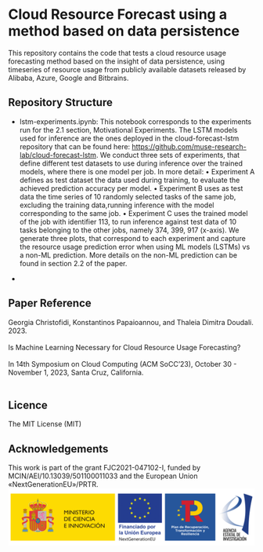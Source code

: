 # Cloud Resource Forecast using a method based on data persistence
This repository contains the code that tests a cloud resource usage forecasting method based on the insight of data persistence, using timeseries of resource usage from publicly available datasets released by Alibaba, Azure, Google and Bitbrains.

## Repository Structure <br />

* lstm-experiments.ipynb: This notebook corresponds to the experiments run for the 2.1 section, Motivational Experiments. The LSTM models used for inference are the ones deployed in the cloud-forecast-lstm repository that can be found here: https://github.com/muse-research-lab/cloud-forecast-lstm. 
We conduct three sets of experiments, that define different test datasets to use during inference over the trained models, where there is one model per job. In more detail:
• Experiment A defines as test dataset the data used during training, to evaluate the achieved prediction accuracy per model.
• Experiment B uses as test data the time series of 10 randomly selected tasks of the same job, excluding the training data,running inference with the model corresponding to the same job.
• Experiment C uses the trained model of the job with identifier 113, to run inference against test data of 10 tasks belonging to the other jobs, namely 374, 399, 917 (x-axis).
We generate three plots, that correspond to each experiment and capture the resource usage prediction error when using ML models (LSTMs) vs a non-ML prediction. More details on the non-ML prediction can be found in section 2.2 of the paper.

*




## Paper Reference <br />
Georgia Christofidi, Konstantinos Papaioannou, and Thaleia Dimitra Doudali. 2023. <br /><br /> Is Machine Learning Necessary for Cloud Resource
Usage Forecasting? <br /><br />  In 14th Symposium on Cloud Computing (ACM SoCC’23), October 30 - November 1, 2023, Santa Cruz, California.  <br /> <br /> 

## Licence <br />
The MIT License (MIT)
 
## Acknowledgements <br />
This work is part of the grant FJC2021-047102-I, funded by MCIN/AEI/10.13039/501100011033 and the European Union «NextGenerationEU»/PRTR.<br /> 
<img src="docs/images/micin-financiadoUEnextgeneration-prtr-aei-1.png" width="1000"/>
